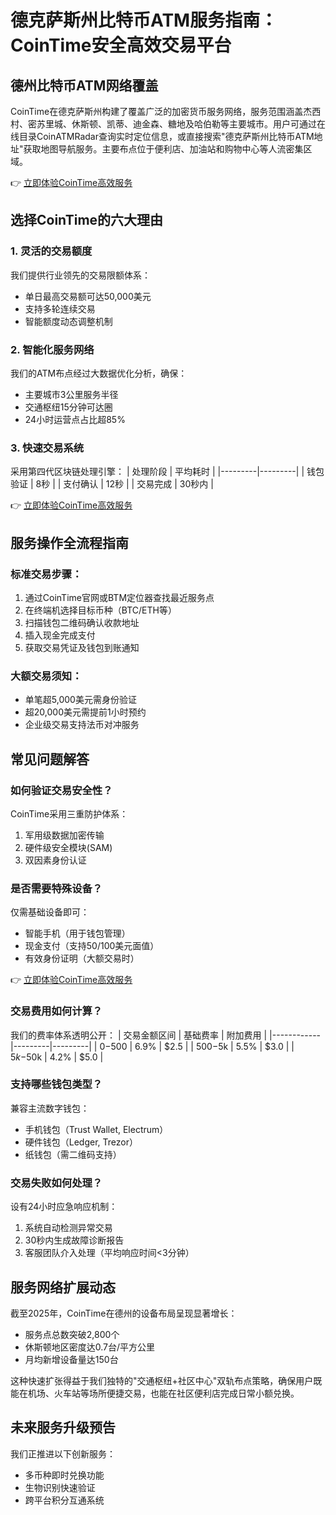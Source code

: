 # 德克萨斯州比特币ATM服务指南：CoinTime安全高效交易平台

## 德州比特币ATM网络覆盖
CoinTime在德克萨斯州构建了覆盖广泛的加密货币服务网络，服务范围涵盖杰西村、密苏里城、休斯顿、凯蒂、迪金森、糖地及哈伯勒等主要城市。用户可通过在线目录CoinATMRadar查询实时定位信息，或直接搜索"德克萨斯州比特币ATM地址"获取地图导航服务。主要布点位于便利店、加油站和购物中心等人流密集区域。

👉 [立即体验CoinTime高效服务](https://bit.ly/okx_welcome)

## 选择CoinTime的六大理由

### 1. 灵活的交易额度
我们提供行业领先的交易限额体系：
- 单日最高交易额可达50,000美元
- 支持多轮连续交易
- 智能额度动态调整机制

### 2. 智能化服务网络
我们的ATM布点经过大数据优化分析，确保：
- 主要城市3公里服务半径
- 交通枢纽15分钟可达圈
- 24小时运营点占比超85%

### 3. 快速交易系统
采用第四代区块链处理引擎：
| 处理阶段 | 平均耗时 |
|---------|---------|
| 钱包验证 | 8秒     |
| 支付确认 | 12秒    |
| 交易完成 | 30秒内  |

👉 [立即体验CoinTime高效服务](https://bit.ly/okx_welcome)

## 服务操作全流程指南

### 标准交易步骤：
1. 通过CoinTime官网或BTM定位器查找最近服务点
2. 在终端机选择目标币种（BTC/ETH等）
3. 扫描钱包二维码确认收款地址
4. 插入现金完成支付
5. 获取交易凭证及钱包到账通知

### 大额交易须知：
- 单笔超5,000美元需身份验证
- 超20,000美元需提前1小时预约
- 企业级交易支持法币对冲服务

## 常见问题解答

### 如何验证交易安全性？
CoinTime采用三重防护体系：
1. 军用级数据加密传输
2. 硬件级安全模块(SAM)
3. 双因素身份认证

### 是否需要特殊设备？
仅需基础设备即可：
- 智能手机（用于钱包管理）
- 现金支付（支持50/100美元面值）
- 有效身份证明（大额交易时）

👉 [立即体验CoinTime高效服务](https://bit.ly/okx_welcome)

### 交易费用如何计算？
我们的费率体系透明公开：
| 交易金额区间 | 基础费率 | 附加费用 |
|------------|---------|---------|
| $0-$500    | 6.9%    | $2.5    |
| $500-$5k   | 5.5%    | $3.0    |
| $5k-$50k   | 4.2%    | $5.0    |

### 支持哪些钱包类型？
兼容主流数字钱包：
- 手机钱包（Trust Wallet, Electrum）
- 硬件钱包（Ledger, Trezor）
- 纸钱包（需二维码支持）

### 交易失败如何处理？
设有24小时应急响应机制：
1. 系统自动检测异常交易
2. 30秒内生成故障诊断报告
3. 客服团队介入处理（平均响应时间<3分钟）

## 服务网络扩展动态
截至2025年，CoinTime在德州的设备布局呈现显著增长：
- 服务点总数突破2,800个
- 休斯顿地区密度达0.7台/平方公里
- 月均新增设备量达150台

这种快速扩张得益于我们独特的"交通枢纽+社区中心"双轨布点策略，确保用户既能在机场、火车站等场所便捷交易，也能在社区便利店完成日常小额兑换。

## 未来服务升级预告
我们正推进以下创新服务：
- 多币种即时兑换功能
- 生物识别快速验证
- 跨平台积分互通系统
